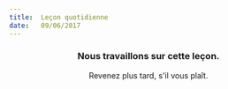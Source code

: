 ```yaml
---
title:  Leçon quotidienne
date:   09/06/2017
---
```


### <center>Nous travaillons sur cette leçon.</center>
<center>Revenez plus tard, s'il vous plaît.</center>